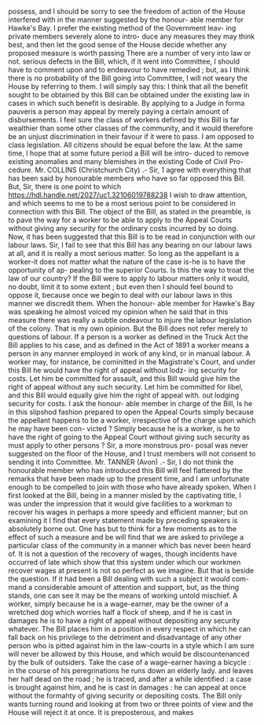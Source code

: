 possess, and I should be sorry to see the freedom of action of the House interfered with in the manner suggested by the honour- able member for Hawke's Bay. I prefer the existing method of the Government leav- ing private members severely alone to intro- duce any measures they may think best, and then let the good sense of the House decide whether any proposed measure is worth passing There are a number of very into law or not. serious defects in the Bill, which, if it went into Committee, I should have to comment upon and to endeavour to have remedied ; but, as I think there is no probability of the Bill going into Committee, I will not weary the House by referring to them. I will simply say this: I think that all the benefit sought to be obtained by this Bill can be obtained under the existing law in cases in which such benefit is desirable. By applying to a Judge in forma pauveris a person may appeal by merely paying a certain amount of disbursements. I feel sure the class of workers defined by this Bill is far wealthier than some other classes of the community, and it would therefore be an unjust discrimination in their favour if it were to pass. I am opposed to class legislation. All citizens should be equal before the law. At the same time, I hope that at some future period a Bill will be intro- duced to remove existing anomalies and many blemishes in the existing Code of Civil Pro- cedure. Mr. COLLINS (Christchurch City) .- Sir, 1 agree with everything that has been said by honourable members who have so far opposed this Bill. But, Sir, there is one point to which https://hdl.handle.net/2027/uc1.32106019788238 I wish to draw attention, and which seems to me to be a most serious point to be considered in connection with this Bill. The object of the Bill, as stated in the preamble, is to pave the way for a worker to be able to apply to the Appeal Courts without giving any security for the ordinary costs incurred by so doing. Now, it has been suggested that this Bill is to be read in conjunction with our labour laws. Sir, I fail to see that this Bill has any bearing on our labour laws at all, and it is really a most serious matter. So long as the appellant is a worker-it does not matter what the nature of the case is-he is to have the opportunity of ap- pealing to the superior Courts. Is this the way to troat the law of our country? If the Bill were to apply to labour matters only it would, no doubt, limit it to some extent ; but even then I should feel bound to oppose it, because once we begin to deal with our labour laws in this manner we discredit them. When the honour- able member for Hawke's Bay was speaking he almost voiced my opinion when he said that in this measure there was really a subtle ondeavour to injure the labour legislation of the colony. That is my own opinion. But the Bill does not refer merely to questions of labour. If a person is a worker as defined in the Truck Act the Bill applies to his case, and as defined in the Act of 1891 a worker means a person in any manner employed in work of any kind, or in manual labour. A worker may, for instance, be cominitted in the Magistrate's Court, and under this Bill he would have the right of appeal without lodz- ing security for costs. Let him be committed for assault, and this Bill would give him the right of appeal without any such security. Let him be committed for libel, and this Bill would equally give him the right of appeal with. out lodging security for costs. I ask the honour- able member in charge of the Bill, Is he in this slipshod fashion prepared to open the Appeal Courts simply because the appellant happens to be a worker, irrespective of the charge upon which he may have been con- victed ? Simply because he is a worker, is he to have the right of going to the Appeal Court without giving such security as must apply to other persons ? Sir, a more monstrous pro- posal was never suggested on the floor of the House, and I trust members will not consent to sending it into Committee. Mr. TANNER (Avon) .- Sir, I do not think the honourable member who has introduced this Bill will feel flattered by the remarks that have been made up to the present time, and I am unfortunate enough to be compelled to join with those who have already spoken. When I first looked at the Bill, being in a manner misled by the captivating title, I was under the impression that it would give facilities to a workman to recover his wages in perhaps a more speedy and efficient manner; but on examining it I find that every statement made by preceding speakers is absolutely borne out. One has but to think for a few moments as to the effect of such a measure and be will find that we are asked to privilege a particular class of the community in a manner which bas never been heard of. It is not a question of the recovery of wages, though incidents have occurred of late which show that this system under which our workmen recover wages at present is not so perfect as we imagine. But that is beside the question. If it had been a Bill dealing with such a subject it would com- mand a considerable amount of attention and support, but, as the thing stands, one can see it may be the means of working untold mischief. A worker, simply because he is a wage-earner, may be the owner of a wretched dog which worries half a flock of sheep, and if he is cast in damages he is to have a right of appeal without depositing any security whatever. The Bill places him in a position in every respect in which he can fall back on his privilege to the detriment and disadvantage of any other person who is pitted against him in the law-courts in a style which I am sure will never be allowed by this House, and which would be discountenanced by the bulk of outsiders. Take the case of a wage-earner having a bicycle : in the course of his peregrinations he runs down an elderly lady. and leaves her half dead on the road ; he is traced, and after a while identified : a case is brought against him, and he is cast in damages : he can appeal at once without the formahty of giving security or depositing costs. The Bill only wants turning round and looking at from two or three points of view and the House will reject it at once. It is preposterous, and makes 